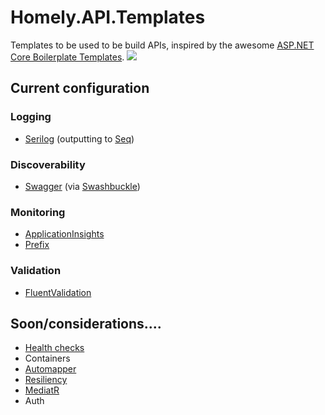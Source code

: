 # Homely.API.Templates
Templates to be used to be build APIs, inspired by the awesome [ASP.NET Core Boilerplate Templates](https://github.com/ASP-NET-Core-Boilerplate/Templates). 
[<img src="https://homelyau.visualstudio.com/_apis/public/build/definitions/f23d4256-dd5b-497f-bba0-2c0098c5e3be/2/badge"/>](https://homelyau.visualstudio.com/API%20Template/_build/index?definitionId=2)


## Current configuration
### Logging
- [Serilog](https://serilog.net/) (outputting to [Seq](https://getseq.net/))

### Discoverability
- [Swagger](https://swagger.io/) (via [Swashbuckle](https://github.com/domaindrivendev/Swashbuckle))

### Monitoring
- [ApplicationInsights](https://azure.microsoft.com/en-au/services/application-insights/)
- [Prefix](https://stackify.com/prefix/)

### Validation
- [FluentValidation](https://github.com/JeremySkinner/FluentValidation)

## Soon/considerations....
- [Health checks](https://github.com/dotnet-architecture/HealthChecks)
- Containers
- [Automapper](http://automapper.org/)
- [Resiliency](https://docs.microsoft.com/en-us/dotnet/standard/microservices-architecture/implement-resilient-applications/)
- [MediatR](https://github.com/jbogard/MediatR)
- Auth
